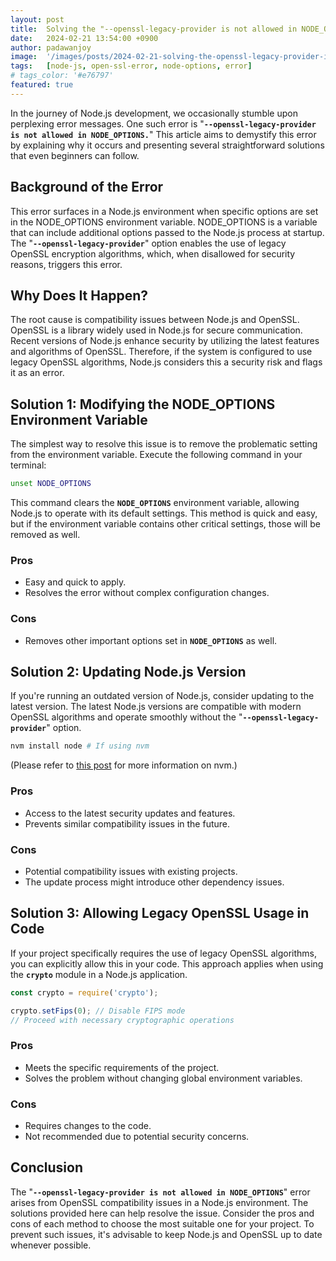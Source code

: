 ```yaml
---
layout: post
title:  Solving the "--openssl-legacy-provider is not allowed in NODE_OPTIONS" Error in Node.js Environments
date:   2024-02-21 13:54:00 +0900
author: padawanjoy
image:  '/images/posts/2024-02-21-solving-the-openssl-legacy-provider-is-not-allowed-in-node-options-error/01.webp'
tags:   [node-js, open-ssl-error, node-options, error]
# tags_color: '#e76797'
featured: true
---
```

In the journey of Node.js development, we occasionally stumble upon perplexing error messages. One such error is "**`--openssl-legacy-provider is not allowed in NODE_OPTIONS.`**" This article aims to demystify this error by explaining why it occurs and presenting several straightforward solutions that even beginners can follow.

## Background of the Error

This error surfaces in a Node.js environment when specific options are set in the NODE_OPTIONS environment variable. NODE_OPTIONS is a variable that can include additional options passed to the Node.js process at startup. The "**`--openssl-legacy-provider`**" option enables the use of legacy OpenSSL encryption algorithms, which, when disallowed for security reasons, triggers this error.

## Why Does It Happen?

The root cause is compatibility issues between Node.js and OpenSSL. OpenSSL is a library widely used in Node.js for secure communication. Recent versions of Node.js enhance security by utilizing the latest features and algorithms of OpenSSL. Therefore, if the system is configured to use legacy OpenSSL algorithms, Node.js considers this a security risk and flags it as an error.

## Solution 1: Modifying the NODE_OPTIONS Environment Variable

The simplest way to resolve this issue is to remove the problematic setting from the environment variable. Execute the following command in your terminal:

```sh
unset NODE_OPTIONS
```

This command clears the **`NODE_OPTIONS`** environment variable, allowing Node.js to operate with its default settings. This method is quick and easy, but if the environment variable contains other critical settings, those will be removed as well.

### Pros

- Easy and quick to apply.
- Resolves the error without complex configuration changes.

### Cons

- Removes other important options set in **`NODE_OPTIONS`** as well.

## Solution 2: Updating Node.js Version

If you're running an outdated version of Node.js, consider updating to the latest version. The latest Node.js versions are compatible with modern OpenSSL algorithms and operate smoothly without the "**`--openssl-legacy-provider`**" option.

```sh
nvm install node # If using nvm
```
(Please refer to [this post](https://padawanjoy.com/blog/using-nvm-for-easy-nodejs-version-control-on-mac) for more information on nvm.)

### Pros

- Access to the latest security updates and features.
- Prevents similar compatibility issues in the future.

### Cons

- Potential compatibility issues with existing projects.
- The update process might introduce other dependency issues.

## Solution 3: Allowing Legacy OpenSSL Usage in Code

If your project specifically requires the use of legacy OpenSSL algorithms, you can explicitly allow this in your code. This approach applies when using the **`crypto`** module in a Node.js application.

```javascript
const crypto = require('crypto');

crypto.setFips(0); // Disable FIPS mode
// Proceed with necessary cryptographic operations
```

### Pros

- Meets the specific requirements of the project.
- Solves the problem without changing global environment variables.

### Cons

- Requires changes to the code.
- Not recommended due to potential security concerns.

## Conclusion

The "**`--openssl-legacy-provider is not allowed in NODE_OPTIONS`**" error arises from OpenSSL compatibility issues in a Node.js environment. The solutions provided here can help resolve the issue. Consider the pros and cons of each method to choose the most suitable one for your project. To prevent such issues, it's advisable to keep Node.js and OpenSSL up to date whenever possible.